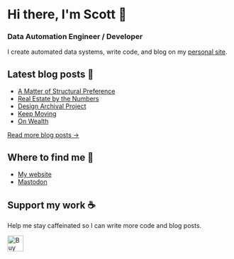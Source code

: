 # Hi there, I'm Scott 👋
### Data Automation Engineer / Developer
I create automated data systems, write code, and blog on my [personal site](https://scottk.mba/).

## Latest blog posts 📝
<!-- BLOG-POST-LIST:START -->
- [A Matter of Structural Preference](http://scottk.mba/a-matter-of-structural-preference/)
- [Real Estate by the Numbers](http://scottk.mba/real-estate-by-the-numbers/)
- [Design Archival Project](http://scottk.mba/design-archival-project/)
- [Keep Moving](http://scottk.mba/keep-moving/)
- [On Wealth](http://scottk.mba/on-wealth/)
<!-- BLOG-POST-LIST:END -->
[Read more blog posts ->](https://scottk.mba/blog/)

## Where to find me 📍

- [My website](https://scottk.mba/)
- [Mastodon](https://fosstodon.org/@scoknig)

## Support my work ☕️
Help me stay caffeinated so I can write more code and blog posts. 

<a href='https://ko-fi.com/U7U8N02ZR' target='_blank'><img height='36' style='border:0px;height:36px;' src='https://storage.ko-fi.com/cdn/kofi3.png?v=3' border='0' alt='Buy Me a Coffee at ko-fi.com' /></a>
